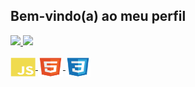 ## Bem-vindo(a) ao meu perfil

<div>
  <a href="https://github.com/Rafa1472">
  <img heigth="180em" src="https://github-readme-stats.vercel.app/api?username=Rafa1472&show_icons=true&bg_color=000000"/>
  <img heigth="180em" src="https://github-redme-stats.vercel.app/api/top-langs/?username=Rafa1472&layouts=compact&langs_count=6&bg_color=000000"/>
</div>
<div style="display: inline_block"><br>
  <img align="center" alt="Js" height="30" width="40" src="https://raw.githubusercontent.com/devicons/devicon/master/icons/javascript/javascript-plain.svg">
  <img align="center" alt="HTML" height="30" width="40" src="https://raw.githubusercontent.com/devicons/devicon/master/icons/html5/html5-original.svg">
  <img align="center" alt="CSS" height="30" width="40" src="https://raw.githubusercontent.com/devicons/devicon/master/icons/css3/css3-original.svg">
  
</div>
